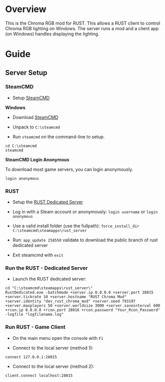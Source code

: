 # Overview

This is the Chroma RGB mod for RUST. This allows a RUST client to control Chroma RGB lighting on Windows. The server runs a mod and a client app (on Windows) handles displaying the lighting.

# Guide

## Server Setup

### SteamCMD

* Setup [SteamCMD](https://developer.valvesoftware.com/wiki/SteamCMD)

**Windows**

* Download [SteamCMD](https://steamcdn-a.akamaihd.net/client/installer/steamcmd.zip)

* Unpack to `C:\steamcmd`

* Run `steamcmd` on the command-line to setup.

```
cd C:\steamcmd
steamcmd
```

**SteamCMD Login Anonymous**

To download most game servers, you can login anonymously.

```
login anonymous
```

### RUST

* Setup the [RUST Dedicated Server](https://developer.valvesoftware.com/wiki/Rust_Dedicated_Server)

* Log in with a Steam account or anonymously: `login username` or `login anonymous`

* Use a valid install folder (use the fullpath): `force_install_dir C:\steamcmd\steamapps\rust_server`

* Run: `app_update 258550` validate﻿ to download the public branch of rust dedicated server

* Exit steamcmd with `exit`

### Run the RUST - Dedicated Server

* Launch the RUST dedicated server:

```
cd "C:\steamcmd\steamapps\rust_server\"
RustDedicated.exe -batchmode +server.ip 0.0.0.0 +server.port 28015 +server.tickrate 10 +server.hostname "RUST Chroma Mod" +server.identity "dev_rust_chroma_mod" +server.seed 793197 +server.maxplayers 50 +server.worldsize 3000 +server.saveinterval 600 +rcon.ip 0.0.0.0 +rcon.port 28016 +rcon.password "Your_Rcon_Password" -logfile "logfilename.log"
```

### Run RUST - Game Client

* On the main menu open the console with `F1`

* Connect to the local server (method 1):

```
connect 127.0.0.1:28015
```

* Connect to the local server (method 2):

```
client.connect localhost:28015
```
